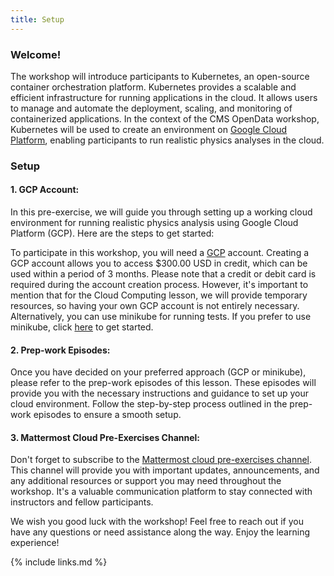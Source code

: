 ```yaml
---
title: Setup
---
```

### Welcome!
The workshop will introduce participants to Kubernetes, an open-source container orchestration platform. Kubernetes provides a scalable and efficient infrastructure for running applications in the cloud. It allows users to manage and automate the deployment, scaling, and monitoring of containerized applications. In the context of the CMS OpenData workshop, Kubernetes will be used to create an environment on [Google Cloud Platform](https://cloud.google.com), enabling participants to run realistic physics analyses in the cloud.

### Setup
#### 1. GCP Account:
In this pre-exercise, we will guide you through setting up a working cloud environment for running realistic physics analysis using Google Cloud Platform (GCP). Here are the steps to get started:

To participate in this workshop, you will need a [GCP](https://cloud.google.com) account. Creating a GCP account allows you to access $300.00 USD in credit, which can be used within a period of 3 months. Please note that a credit or debit card is required during the account creation process. However, it's important to mention that for the Cloud Computing lesson, we will provide temporary resources, so having your own GCP account is not entirely necessary. Alternatively, you can use minikube for running tests. If you prefer to use minikube, click [here](https://minikube.sigs.k8s.io/docs/start/) to get started.

#### 2. Prep-work Episodes:
Once you have decided on your preferred approach (GCP or minikube), please refer to the prep-work episodes of this lesson. These episodes will provide you with the necessary instructions and guidance to set up your cloud environment. Follow the step-by-step process outlined in the prep-work episodes to ensure a smooth setup.

#### 3. Mattermost Cloud Pre-Exercises Channel:
Don't forget to subscribe to the [Mattermost cloud pre-exercises channel](https://mattermost.web.cern.ch/cmsodws2023/channels/cloud-pre-exercise). This channel will provide you with important updates, announcements, and any additional resources or support you may need throughout the workshop. It's a valuable communication platform to stay connected with instructors and fellow participants.

We wish you good luck with the workshop! Feel free to reach out if you have any questions or need assistance along the way. Enjoy the learning experience!

{% include links.md %}
